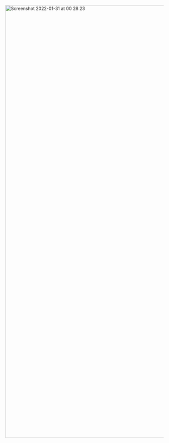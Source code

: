 <img width="1377" alt="Screenshot 2022-01-31 at 00 28 23" src="https://user-images.githubusercontent.com/91305830/151720227-90e42843-38f6-4b8b-9d3a-1798e69eb6a1.png">
